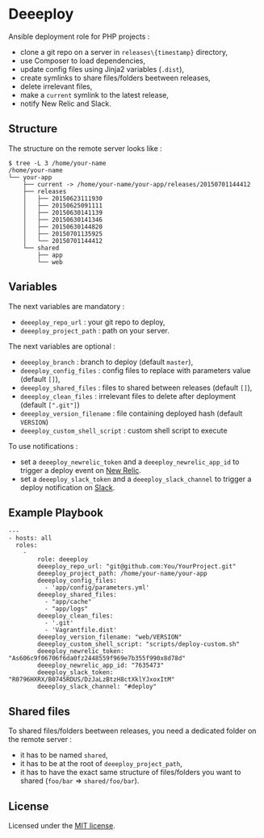 # Deeeploy

Ansible deployment role for PHP projects :

* clone a git repo on a server in `releases\{timestamp}` directory,
* use Composer to load dependencies,
* update config files using Jinja2 variables (`.dist`),
* create symlinks to share files/folders beetween releases,
* delete irrelevant files,
* make a `current` symlink to the latest release,
* notify New Relic and Slack.

## Structure

The structure on the remote server looks like :

```shell
$ tree -L 3 /home/your-name
/home/your-name
└── your-app
    ├── current -> /home/your-name/your-app/releases/20150701144412
    ├── releases
    │   ├── 20150623111930
    │   ├── 20150625091111
    │   ├── 20150630141139
    │   ├── 20150630141346
    │   ├── 20150630144820
    │   ├── 20150701135925
    │   └── 20150701144412
    └── shared
        ├── app
        └── web
```

## Variables

The next variables are mandatory :

* `deeeploy_repo_url` : your git repo to deploy,
* `deeeploy_project_path` : path on your server.

The next variables are optional :

* `deeeploy_branch` : branch to deploy (default `master`),
* `deeeploy_config_files` : config files to replace with parameters value (default `[]`),
* `deeeploy_shared_files` : files to shared between releases (default `[]`),
* `deeeploy_clean_files` : irrelevant files to delete after deployment (default `[".git"]`)
* `deeeploy_version_filename` : file containing deployed hash (default `VERSION`)
* `deeeploy_custom_shell_script` : custom shell script to execute


To use notifications :

* set a `deeeploy_newrelic_token` and a `deeeploy_newrelic_app_id` to trigger a deploy event on [New Relic](http://newrelic.com/).
* set a `deeeploy_slack_token` and a `deeeploy_slack_channel` to trigger a deploy notification on [Slack](https://slack.com/).

## Example Playbook

```
---
- hosts: all
  roles:
    -
        role: deeeploy
        deeeploy_repo_url: "git@github.com:You/YourProject.git"
        deeeploy_project_path: /home/your-name/your-app
        deeeploy_config_files:
          - 'app/config/parameters.yml'
        deeeploy_shared_files:
          - "app/cache"
          - "app/logs"
        deeeploy_clean_files:
          - '.git'
          - 'Vagrantfile.dist'
        deeeploy_version_filename: "web/VERSION"
        deeeploy_custom_shell_script: "scripts/deploy-custom.sh"
        deeeploy_newrelic_token: "As606c9f06706f6da0fz2448559f969e7b355f990x8d78d"
        deeeploy_newrelic_app_id: "7635473"
        deeeploy_slack_token: "R0796HXRX/B0745RDUS/DzJaLzBtzH8ctXklYJxoxItM"
        deeeploy_slack_channel: "#deploy"
```

## Shared files

To shared files/folders beetween releases, you need a dedicated folder on the remote server :

* it has to be named `shared`,
* it has to be at the root of `deeeploy_project_path`,
* it has to have the exact same structure of files/folders you want to shared (`foo/bar` => `shared/foo/bar`).

## License

Licensed under the [MIT license](LICENSE).
